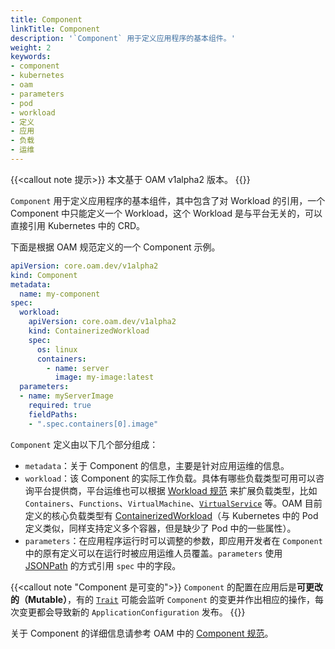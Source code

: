 ```yaml
---
title: Component
linkTitle: Component
description: '`Component` 用于定义应用程序的基本组件。'
weight: 2
keywords:
- component
- kubernetes
- oam
- parameters
- pod
- workload
- 定义
- 应用
- 负载
- 运维
---
```

{{<callout note 提示>}}
本文基于 OAM v1alpha2 版本。
{{</callout>}}

`Component` 用于定义应用程序的基本组件，其中包含了对 Workload 的引用，一个 Component 中只能定义一个 Workload，这个 Workload 是与平台无关的，可以直接引用 Kubernetes 中的 CRD。

下面是根据 OAM 规范定义的一个 Component 示例。

```yaml
apiVersion: core.oam.dev/v1alpha2
kind: Component
metadata:
  name: my-component
spec:
  workload:
    apiVersion: core.oam.dev/v1alpha2
    kind: ContainerizedWorkload
    spec:
      os: linux
      containers:
        - name: server
          image: my-image:latest
  parameters:
  - name: myServerImage
    required: true
    fieldPaths:
    - ".spec.containers[0].image"
```

`Component`  定义由以下几个部分组成：

- `metadata`：关于 Component 的信息，主要是针对应用运维的信息。
- `workload`：该 Component 的实际工作负载。具体有哪些负载类型可用可以咨询平台提供商，平台运维也可以根据 [Workload 规范](https://github.com/oam-dev/spec/blob/master/3.workload.md) 来扩展负载类型，比如 `Containers`、`Functions`、`VirtualMachine`、[`VirtualService`](https://istio.io/docs/reference/config/networking/virtual-service/) 等。OAM 目前定义的核心负载类型有 [ContainerizedWorkload](https://github.com/oam-dev/spec/blob/master/core/workloads/containerized_workload/containerized_workload.md)（与 Kubernetes 中的 Pod 定义类似，同样支持定义多个容器，但是缺少了 Pod 中的一些属性）。
- `parameters`：在应用程序运行时可以调整的参数，即应用开发者在 `Component` 中的原有定义可以在运行时被应用运维人员覆盖。`parameters` 使用 [JSONPath](https://kubernetes.io/zh/docs/reference/kubectl/jsonpath/) 的方式引用 `spec` 中的字段。

{{<callout note "Component 是可变的">}}
`Component` 的配置在应用后是**可更改的（Mutable）**，有的 [`Trait`](../trait) 可能会监听 `Component` 的变更并作出相应的操作，每次变更都会导致新的 `ApplicationConfiguration` 发布。
{{</callout>}}

关于 Component 的详细信息请参考 OAM 中的 [Component 规范](https://github.com/oam-dev/spec/blob/master/4.component.md)。
